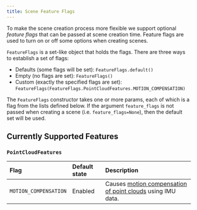 ```yaml
---
title: Scene Feature Flags
---
```


To make the scene creation process more flexible we support optional _feature flags_ that can be passed at scene creation time.
Feature flags are used to turn on or off some options when creating scenes.

`FeatureFlags` is a set-like object that holds the flags. There are three ways to establish a set of flags:

- Defaults (some flags will be set): `FeatureFlags.default()`
- Empty (no flags are set): `FeatureFlags()`
- Custom (exactly the specified flags are
  set): `FeatureFlags(FeatureFlags.PointCloudFeatures.MOTION_COMPENSATION)`

The `FeatureFlags` constructor takes one or more params, each of which is a flag from the lists defined below. If the argument `feature_flags` is not passed when creating a scene (i.e. `feature_flags=None`), then the default set will be used.

## Currently Supported Features

### `PointCloudFeatures`

| Flag                  | Default state | Description                                                                               |
| :-------------------- | :------------ | :---------------------------------------------------------------------------------------- |
| `MOTION_COMPENSATION` | Enabled       | Causes [motion compensation of point clouds](scenes/lidars_with_imu_data) using IMU data. |
